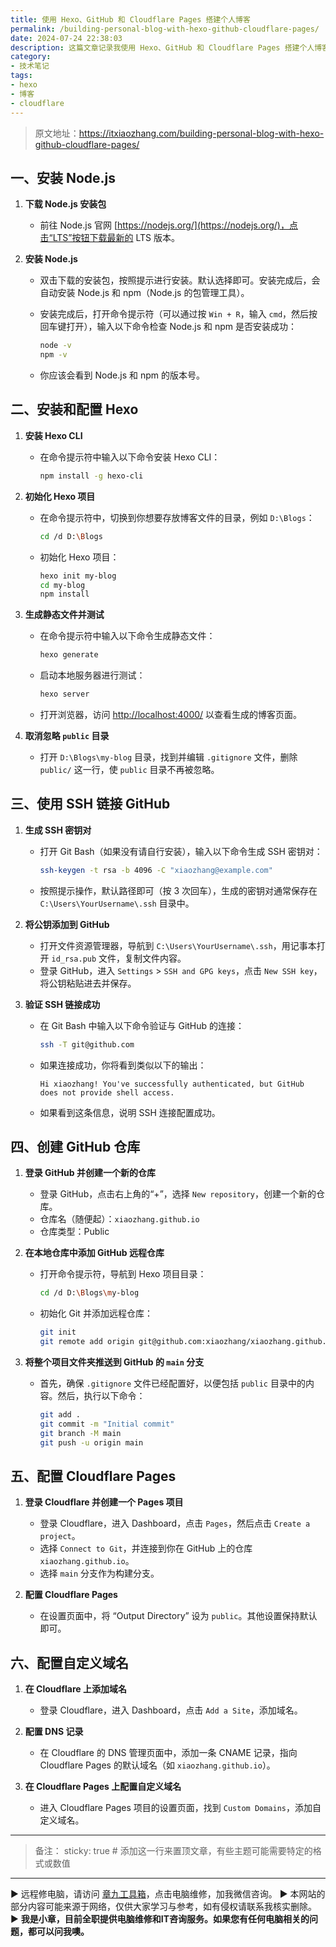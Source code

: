 ```yaml
---
title: 使用 Hexo、GitHub 和 Cloudflare Pages 搭建个人博客
permalink: /building-personal-blog-with-hexo-github-cloudflare-pages/
date: 2024-07-24 22:38:03
description: 这篇文章记录我使用 Hexo、GitHub 和 Cloudflare Pages 搭建个人博客，记录如何安装和配置 Hexo，如何通过 SSH 将项目推送到 GitHub，以及如何在 Cloudflare Pages 部署博客并设置自定义域名。
category:
- 技术笔记
tags:
- hexo
- 博客
- cloudflare
---
```



> 原文地址：<https://itxiaozhang.com/building-personal-blog-with-hexo-github-cloudflare-pages/>  

## 一、安装 Node.js

1. **下载 Node.js 安装包**
   - 前往 Node.js 官网 [https://nodejs.org/](https://nodejs.org/)，点击“LTS”按钮下载最新的 LTS 版本。

2. **安装 Node.js**
   - 双击下载的安装包，按照提示进行安装。默认选择即可。安装完成后，会自动安装 Node.js 和 npm（Node.js 的包管理工具）。
   - 安装完成后，打开命令提示符（可以通过按 `Win + R`，输入 `cmd`，然后按回车键打开），输入以下命令检查 Node.js 和 npm 是否安装成功：

     ```bash
     node -v
     npm -v
     ```

   - 你应该会看到 Node.js 和 npm 的版本号。

## 二、安装和配置 Hexo

1. **安装 Hexo CLI**
   - 在命令提示符中输入以下命令安装 Hexo CLI：

     ```bash
     npm install -g hexo-cli
     ```

2. **初始化 Hexo 项目**
   - 在命令提示符中，切换到你想要存放博客文件的目录，例如 `D:\Blogs`：

     ```bash
     cd /d D:\Blogs
     ```

   - 初始化 Hexo 项目：

     ```bash
     hexo init my-blog
     cd my-blog
     npm install
     ```

3. **生成静态文件并测试**
   - 在命令提示符中输入以下命令生成静态文件：

     ```bash
     hexo generate
     ```

   - 启动本地服务器进行测试：

     ```bash
     hexo server
     ```

   - 打开浏览器，访问 [http://localhost:4000/](http://localhost:4000/) 以查看生成的博客页面。

4. **取消忽略 `public` 目录**
   - 打开 `D:\Blogs\my-blog` 目录，找到并编辑 `.gitignore` 文件，删除 `public/` 这一行，使 `public` 目录不再被忽略。

## 三、使用 SSH 链接 GitHub

1. **生成 SSH 密钥对**
   - 打开 Git Bash（如果没有请自行安装），输入以下命令生成 SSH 密钥对：

     ```bash
     ssh-keygen -t rsa -b 4096 -C "xiaozhang@example.com"
     ```

   - 按照提示操作，默认路径即可（按 3 次回车），生成的密钥对通常保存在 `C:\Users\YourUsername\.ssh` 目录中。

2. **将公钥添加到 GitHub**
   - 打开文件资源管理器，导航到 `C:\Users\YourUsername\.ssh`，用记事本打开 `id_rsa.pub` 文件，复制文件内容。
   - 登录 GitHub，进入 `Settings` > `SSH and GPG keys`，点击 `New SSH key`，将公钥粘贴进去并保存。

3. **验证 SSH 链接成功**
   - 在 Git Bash 中输入以下命令验证与 GitHub 的连接：

     ```bash
     ssh -T git@github.com
     ```

   - 如果连接成功，你将看到类似以下的输出：

     ```plaintext
     Hi xiaozhang! You've successfully authenticated, but GitHub does not provide shell access.
     ```

   - 如果看到这条信息，说明 SSH 连接配置成功。

## 四、创建 GitHub 仓库

1. **登录 GitHub 并创建一个新的仓库**
   - 登录 GitHub，点击右上角的“+”，选择 `New repository`，创建一个新的仓库。
   - 仓库名（随便起）：`xiaozhang.github.io`
   - 仓库类型：Public

2. **在本地仓库中添加 GitHub 远程仓库**
   - 打开命令提示符，导航到 Hexo 项目目录：

     ```bash
     cd /d D:\Blogs\my-blog
     ```

   - 初始化 Git 并添加远程仓库：

     ```bash
     git init
     git remote add origin git@github.com:xiaozhang/xiaozhang.github.io.git
     ```

3. **将整个项目文件夹推送到 GitHub 的 `main` 分支**
   - 首先，确保 `.gitignore` 文件已经配置好，以便包括 `public` 目录中的内容。然后，执行以下命令：

     ```bash
     git add .
     git commit -m "Initial commit"
     git branch -M main
     git push -u origin main
     ```

## 五、配置 Cloudflare Pages

1. **登录 Cloudflare 并创建一个 Pages 项目**
   - 登录 Cloudflare，进入 Dashboard，点击 `Pages`，然后点击 `Create a project`。
   - 选择 `Connect to Git`，并连接到你在 GitHub 上的仓库 `xiaozhang.github.io`。
   - 选择 `main` 分支作为构建分支。

2. **配置 Cloudflare Pages**
   - 在设置页面中，将 “Output Directory” 设为 `public`。其他设置保持默认即可。

## 六、配置自定义域名

1. **在 Cloudflare 上添加域名**
   - 登录 Cloudflare，进入 Dashboard，点击 `Add a Site`，添加域名。

2. **配置 DNS 记录**
   - 在 Cloudflare 的 DNS 管理页面中，添加一条 CNAME 记录，指向 Cloudflare Pages 的默认域名（如 `xiaozhang.github.io`）。

3. **在 Cloudflare Pages 上配置自定义域名**
   - 进入 Cloudflare Pages 项目的设置页面，找到 `Custom Domains`，添加自定义域名。

---

> 备注：
> sticky: true  # 添加这一行来置顶文章，有些主题可能需要特定的格式或数值

---
▶ 远程修电脑，请访问 [章九工具箱](https://zhang9.com/)，点击电脑维修，加我微信咨询。 
▶ 本网站的部分内容可能来源于网络，仅供大家学习与参考，如有侵权请联系我核实删除。  
▶ **我是小章，目前全职提供电脑维修和IT咨询服务。如果您有任何电脑相关的问题，都可以问我噢。**  

